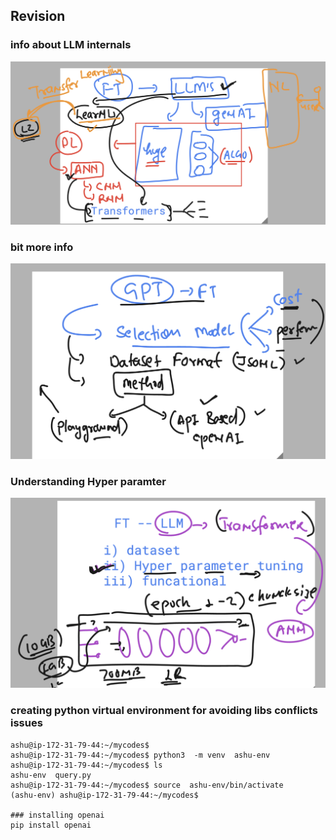 ## Revision 
### info about LLM internals 

<img src="llm1.png">

### bit more info 

<img src="llm2.png">

### Understanding Hyper paramter 

<img src="llm3.png">

### creating python virtual environment for avoiding libs conflicts issues

```
ashu@ip-172-31-79-44:~/mycodes$ 
ashu@ip-172-31-79-44:~/mycodes$ python3  -m venv  ashu-env 
ashu@ip-172-31-79-44:~/mycodes$ ls
ashu-env  query.py
ashu@ip-172-31-79-44:~/mycodes$ source  ashu-env/bin/activate
(ashu-env) ashu@ip-172-31-79-44:~/mycodes$ 

### installing openai 
pip install openai 
```
